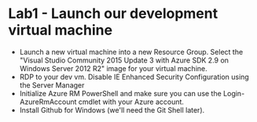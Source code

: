 # Lab1 - Launch our development virtual machine

* Launch a new virtual machine into a new Resource Group. Select the "Visual Studio Community 2015 Update 3 with Azure SDK 2.9 on Windows Server 2012 R2" image for your virtual machine.
* RDP to your dev vm. Disable IE Enhanced Security Configuration using the Server Manager
* Initialize Azure RM PowerShell and make sure you can use the Login-AzureRmAccount cmdlet with your Azure account.
* Install Github for Windows (we'll need the Git Shell later).
